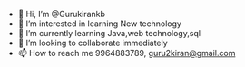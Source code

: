 - 👋 Hi, I’m @Gurukirankb
- 👀 I’m interested in learning New technology 
- 🌱 I’m currently learning Java,web technology,sql
- 💞️ I’m looking to collaborate immediately 
- 📫 How to reach me 9964883789, guru2kiran@gmail.com

<!---
Gurukirankb/Gurukirankb is a ✨ special ✨ repository because its `README.md` (this file) appears on your GitHub profile.
You can click the Preview link to take a look at your changes.
--->
